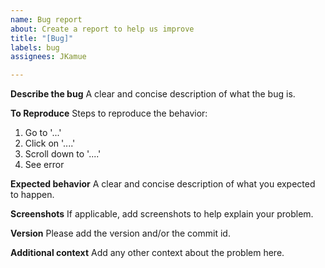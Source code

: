 ```yaml
---
name: Bug report
about: Create a report to help us improve
title: "[Bug]"
labels: bug
assignees: JKamue

---
```


**Describe the bug**
A clear and concise description of what the bug is.

**To Reproduce**
Steps to reproduce the behavior:
1. Go to '...'
2. Click on '....'
3. Scroll down to '....'
4. See error

**Expected behavior**
A clear and concise description of what you expected to happen.

**Screenshots**
If applicable, add screenshots to help explain your problem.

**Version**
Please add the version and/or the commit id.

**Additional context**
Add any other context about the problem here.
